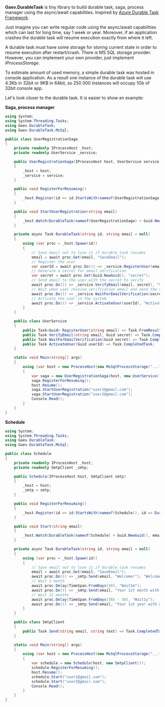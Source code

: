 **Gaev.DurableTask** is tiny library to build durable task, saga, process manager using the async/await capabilities. Inspired by [Azure Durable Task Framework](https://github.com/Azure/durabletask). 

Just imagine you can write regular code using the async/await capabilities which can last for long time, say 1 week or year. Moreover, if an application crashes the durable task will resume execution exactly from where it left. 

A durable task must have some storage for storing current state in order to resume execution after restart/crash. There is MS SQL storage provider. However, you can implement your own provider, just implement *IProcessStorage*.

To estimate amount of used memory, a simple durable task was hosted in console application. As a result one instance of the durable task will use 4.3Kb in 32bit or 9KB in 64bit, so 250 000 instances will occupy 1Gb of 32bit console app.

Let's look closer to the durable task. It is easier to show an example:

**Saga, process manager**
```csharp
using System;
using System.Threading.Tasks;
using Gaev.DurableTask;
using Gaev.DurableTask.MsSql;

public class UserRegistrationSaga
{
    private readonly IProcessHost _host;
    private readonly UserService _service;

    public UserRegistrationSaga(IProcessHost host, UserService service)
    {
        _host = host;
        _service = service;
    }

    public void RegisterForResuming()
    {
        _host.Register(id => id.StartsWith(nameof(UserRegistrationSaga)), id => DurableTask(id));
    }

    public void StartUserRegistration(string email)
    {
        _host.Watch(DurableTask(nameof(UserRegistrationSaga) + Guid.NewGuid(), email));
    }

    private async Task DurableTask(string id, string email = null)
    {
        using (var proc = _host.Spawn(id))
        {
            // Save email not to lose it if durable task resumes
            email = await proc.Get(email, "SaveEmail");
            // Register the user
            var userId = await proc.Do(() => _service.RegisterUser(email), "RegisterUser");
            // Generate a secret for email verification
            var secret = await proc.Get(Guid.NewGuid(), "secret");
            // Send email to the user with the secret to verify
            await proc.Do(() => _service.VerifyEmail(email, secret), "VerifyEmail");
            // Wait when user receive verification email and send the secret here, it can take couple of days
            await proc.Do(() => _service.WaitForEmailVerification(secret), "WaitForEmailVerification");
            // Activate the user in the system
            await proc.Do(() => _service.ActivateUser(userId), "ActivateUser");
        }
    }

    public class UserService
    {
        public Task<Guid> RegisterUser(string email) => Task.FromResult(Guid.NewGuid());
        public Task VerifyEmail(string email, Guid secret) => Task.CompletedTask;
        public Task WaitForEmailVerification(Guid secret) => Task.CompletedTask;
        public Task ActivateUser(Guid userId) => Task.CompletedTask;
    }

    static void Main(string[] args)
    {
        using (var host = new ProcessHost(new MsSqlProcessStorage("...")))
        {
            var saga = new UserRegistrationSaga(host, new UserService());
            saga.RegisterForResuming();
            host.Resume();
            saga.StartUserRegistration("user1@gmail.com");
            saga.StartUserRegistration("user2@gmail.com");
            Console.Read();
        }
    }
}
```

**Schedule**
```csharp
using System;
using System.Threading.Tasks;
using Gaev.DurableTask;
using Gaev.DurableTask.MsSql;

public class Schedule
{
    private readonly IProcessHost _host;
    private readonly SmtpClient _smtp;

    public Schedule(IProcessHost host, SmtpClient smtp)
    {
        _host = host;
        _smtp = smtp;
    }

    public void RegisterForResuming()
    {
        _host.Register(id => id.StartsWith(nameof(Schedule)), id => DurableTask(id));
    }

    public void Start(string email)
    {
        _host.Watch(DurableTask(nameof(Schedule) + Guid.NewGuid(), email));
    }

    private async Task DurableTask(string id, string email = null)
    {
        using (var proc = _host.Spawn(id))
        {
            // Save email not to lose it if durable task resumes
            email = await proc.Get(email, "SaveEmail");
            await proc.Do(() => _smtp.Send(email, "Welcome!"), "Welcome");
            // Wait 1 month
            await proc.Delay(TimeSpan.FromDays(30), "Wait1m");
            await proc.Do(() => _smtp.Send(email, "Your 1st month with us. Congrats!"), "CongratsMonth");
            // Wait 11 months
            await proc.Delay(TimeSpan.FromDays(365 - 30), "Wait1y");
            await proc.Do(() => _smtp.Send(email, "Your 1st year with us. Congrats!"), "CongratsYear");
        }
    }

    public class SmtpClient
    {
        public Task Send(string email, string text) => Task.CompletedTask;
    }

    static void Main(string[] args)
    {
        using (var host = new ProcessHost(new MsSqlProcessStorage("...")))
        {
            var schedule = new Schedule(host, new SmtpClient());
            schedule.RegisterForResuming();
            host.Resume();
            schedule.Start("user1@gmail.com");
            schedule.Start("user2@gmail.com");
            Console.Read();
        }
    }
}
```
